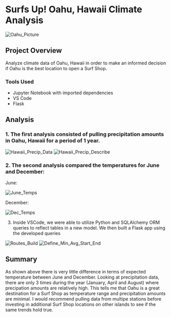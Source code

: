 # Surfs Up!  Oahu, Hawaii Climate Analysis

![Oahu_Picture](https://user-images.githubusercontent.com/89044350/138095687-3a18ee4e-d091-4fce-b353-10488b852414.jpg)

## Project Overview
Analyze climate data of Oahu, Hawaii in order to make an informed decision if Oahu is the best location to open a Surf Shop.

### Tools Used
- Jupyter Notebook with imported dependencies
- VS Code
- Flask

## Analysis
### 1. The first analysis consisted of pulling precipitation amounts in Oahu, Hawaii for a period of 1 year. 
![Hawaii_Precip_Data](https://user-images.githubusercontent.com/89044350/138100296-2c19b15e-f9b0-4c89-a1eb-78e5e457530a.PNG)
![Hawaii_Precip_Describe](https://user-images.githubusercontent.com/89044350/138100342-1783111c-5b68-4946-b806-6131c0ddaf35.PNG)

### 2. The second analysis compared the temperatures for June and December:
June:

![June_Temps](https://user-images.githubusercontent.com/89044350/138101228-b37ab459-f841-4880-a3c0-667d06eddbaa.PNG)

December:

![Dec_Temps](https://user-images.githubusercontent.com/89044350/138101348-f7aeec83-44d6-4bb4-9e1a-a4cc0f41d73d.PNG)

3.  Inside VSCode, we were able to utilize Python and SQLAlchemy ORM queries to reflect tables in a new model.  We then built a Flask app using the developed queries

![Routes_Build](https://user-images.githubusercontent.com/89044350/138102068-7391c39d-3a64-4710-b2b6-bd1a12d508a6.PNG)
![Define_Min_Avg_Start_End](https://user-images.githubusercontent.com/89044350/138102267-3b566383-0f32-493e-beb7-a60aa3535a75.PNG)


## Summary
As shown above there is very little difference in terms of expected temperature between June and December.  Looking at precipitation data, there are only 3 times during the year (January, April and August) where precipation amounts are relatively high.  This tells me that Oahu is a great destination for a Surf Shop as temperature range and precipitation amounts are minimal.  I would recommend pulling data from multipe stations before investing in additional Surf Shop locations on other islands to see if the same trends hold true.
